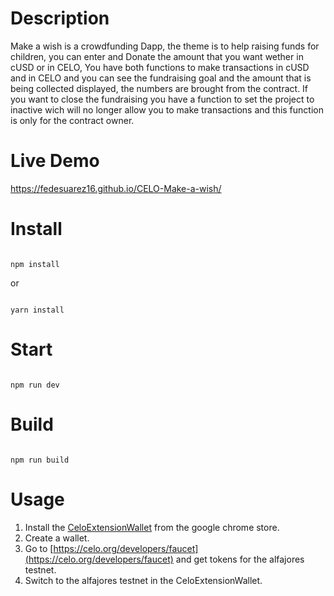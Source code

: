 # Description 

Make a wish is a crowdfunding Dapp, the theme is to help raising funds for children, you can enter and Donate the amount that you want wether in cUSD or in CELO, You have both functions to make transactions in cUSD and in CELO and you can see the fundraising goal and the amount that is being collected displayed, the numbers are brought from the contract. If you want to close the fundraising you have a function to set the project to inactive wich will no longer allow you to make transactions and this function is only for the contract owner.

# Live Demo

https://fedesuarez16.github.io/CELO-Make-a-wish/





# Install

```

npm install

```

or 

```

yarn install

```

# Start

```

npm run dev

```

# Build

```

npm run build

```
# Usage
1. Install the [CeloExtensionWallet](https://chrome.google.com/webstore/detail/celoextensionwallet/kkilomkmpmkbdnfelcpgckmpcaemjcdh?hl=en) from the google chrome store.
2. Create a wallet.
3. Go to [https://celo.org/developers/faucet](https://celo.org/developers/faucet) and get tokens for the alfajores testnet.
4. Switch to the alfajores testnet in the CeloExtensionWallet.
